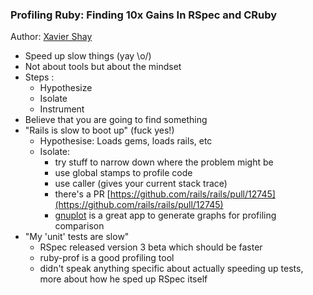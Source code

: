 ### Profiling Ruby: Finding 10x Gains In RSpec and CRuby

Author: [Xavier Shay](http://rubyconf.org/program#xavier-shay)

- Speed up slow things (yay \o/)
- Not about tools but about the mindset
- Steps :
  - Hypothesize
  - Isolate
  - Instrument
- Believe that you are going to find something
- "Rails is slow to boot up" (fuck yes!)
  - Hypothesise: Loads gems, loads rails, etc
  - Isolate: 
    - try stuff to narrow down where the problem might be
    - use global stamps to profile code
    - use caller (gives your current stack trace)
    - there's a PR [https://github.com/rails/rails/pull/12745](https://github.com/rails/rails/pull/12745)
    - [gnuplot](http://rubygems.org/gems/gnuplot) is a great app to generate graphs for profiling comparison
- "My 'unit' tests are slow"
  - RSpec released version 3 beta which should be faster
  - ruby-prof is a good profiling tool
  - didn't speak anything specific about actually speeding up tests, more about how he sped up RSpec itself
  
  